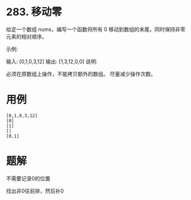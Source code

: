 # 283. 移动零
给定一个数组 nums，编写一个函数将所有 0 移动到数组的末尾，同时保持非零元素的相对顺序。

示例:

输入: [0,1,0,3,12]
输出: [1,3,12,0,0]
说明:

必须在原数组上操作，不能拷贝额外的数组。
尽量减少操作次数。

# 用例
```
[0,1,0,3,12]
[0]
[1]
[]
[0,1]

```

# 题解

不需要记录0的位置

找出非0往前排，然后补0
